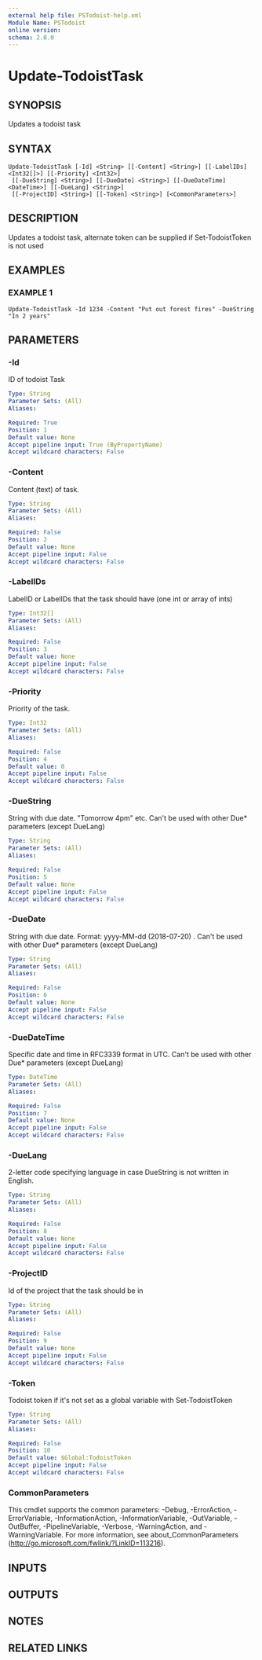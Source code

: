 ```yaml
---
external help file: PSTodoist-help.xml
Module Name: PSTodoist
online version:
schema: 2.0.0
---
```


# Update-TodoistTask

## SYNOPSIS
Updates a todoist task

## SYNTAX

```
Update-TodoistTask [-Id] <String> [[-Content] <String>] [[-LabelIDs] <Int32[]>] [[-Priority] <Int32>]
 [[-DueString] <String>] [[-DueDate] <String>] [[-DueDateTime] <DateTime>] [[-DueLang] <String>]
 [[-ProjectID] <String>] [[-Token] <String>] [<CommonParameters>]
```

## DESCRIPTION
Updates a todoist task, alternate token can be supplied if Set-TodoistToken is not used

## EXAMPLES

### EXAMPLE 1
```
Update-TodoistTask -Id 1234 -Content "Put out forest fires" -DueString "In 2 years"
```

## PARAMETERS

### -Id
ID of todoist Task

```yaml
Type: String
Parameter Sets: (All)
Aliases:

Required: True
Position: 1
Default value: None
Accept pipeline input: True (ByPropertyName)
Accept wildcard characters: False
```

### -Content
Content (text) of task.

```yaml
Type: String
Parameter Sets: (All)
Aliases:

Required: False
Position: 2
Default value: None
Accept pipeline input: False
Accept wildcard characters: False
```

### -LabelIDs
LabelID or LabelIDs that the task should have (one int or array of ints)

```yaml
Type: Int32[]
Parameter Sets: (All)
Aliases:

Required: False
Position: 3
Default value: None
Accept pipeline input: False
Accept wildcard characters: False
```

### -Priority
Priority of the task.

```yaml
Type: Int32
Parameter Sets: (All)
Aliases:

Required: False
Position: 4
Default value: 0
Accept pipeline input: False
Accept wildcard characters: False
```

### -DueString
String with due date.
"Tomorrow 4pm" etc.
Can't be used with other Due* parameters (except DueLang)

```yaml
Type: String
Parameter Sets: (All)
Aliases:

Required: False
Position: 5
Default value: None
Accept pipeline input: False
Accept wildcard characters: False
```

### -DueDate
String with due date.
Format: yyyy-MM-dd (2018-07-20) .
Can't be used with other Due* parameters (except DueLang)

```yaml
Type: String
Parameter Sets: (All)
Aliases:

Required: False
Position: 6
Default value: None
Accept pipeline input: False
Accept wildcard characters: False
```

### -DueDateTime
Specific date and time in RFC3339 format in UTC.
Can't be used with other Due* parameters (except DueLang)

```yaml
Type: DateTime
Parameter Sets: (All)
Aliases:

Required: False
Position: 7
Default value: None
Accept pipeline input: False
Accept wildcard characters: False
```

### -DueLang
2-letter code specifying language in case DueString is not written in English.

```yaml
Type: String
Parameter Sets: (All)
Aliases:

Required: False
Position: 8
Default value: None
Accept pipeline input: False
Accept wildcard characters: False
```

### -ProjectID
Id of the project that the task should be in

```yaml
Type: String
Parameter Sets: (All)
Aliases:

Required: False
Position: 9
Default value: None
Accept pipeline input: False
Accept wildcard characters: False
```

### -Token
Todoist token if it's not set as a global variable with Set-TodoistToken

```yaml
Type: String
Parameter Sets: (All)
Aliases:

Required: False
Position: 10
Default value: $Global:TodoistToken
Accept pipeline input: False
Accept wildcard characters: False
```

### CommonParameters
This cmdlet supports the common parameters: -Debug, -ErrorAction, -ErrorVariable, -InformationAction, -InformationVariable, -OutVariable, -OutBuffer, -PipelineVariable, -Verbose, -WarningAction, and -WarningVariable.
For more information, see about_CommonParameters (http://go.microsoft.com/fwlink/?LinkID=113216).

## INPUTS

## OUTPUTS

## NOTES

## RELATED LINKS
